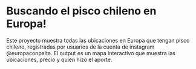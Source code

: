# Buscando el pisco chileno en Europa!

Este proyecto muestra todas las ubicaciones en Europa que tengan pisco chileno,
registradas por usuarios de la cuenta de instagram @europaconpalta.
El output es un mapa interactivo que muestra las ubicaciones, precio y quien hizo el aporte.